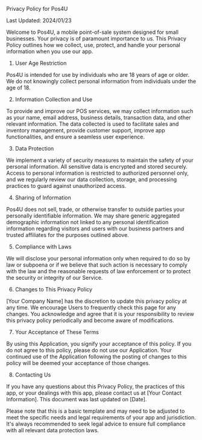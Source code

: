 Privacy Policy for Pos4U

Last Updated: 2024/01/23

Welcome to Pos4U, a mobile point-of-sale system designed for small businesses. Your privacy is of paramount importance to us. This Privacy Policy outlines how we collect, use, protect, and handle your personal information when you use our app.

1. User Age Restriction

Pos4U is intended for use by individuals who are 18 years of age or older. We do not knowingly collect personal information from individuals under the age of 18.

2. Information Collection and Use

To provide and improve our POS services, we may collect information such as your name, email address, business details, transaction data, and other relevant information.
The data collected is used to facilitate sales and inventory management, provide customer support, improve app functionalities, and ensure a seamless user experience.

3. Data Protection

We implement a variety of security measures to maintain the safety of your personal information. All sensitive data is encrypted and stored securely.
Access to personal information is restricted to authorized personnel only, and we regularly review our data collection, storage, and processing practices to guard against unauthorized access.

4. Sharing of Information

Pos4U does not sell, trade, or otherwise transfer to outside parties your personally identifiable information.
We may share generic aggregated demographic information not linked to any personal identification information regarding visitors and users with our business partners and trusted affiliates for the purposes outlined above.

5. Compliance with Laws

We will disclose your personal information only when required to do so by law or subpoena or if we believe that such action is necessary to comply with the law and the reasonable requests of law enforcement or to protect the security or integrity of our Service.

6. Changes to This Privacy Policy

[Your Company Name] has the discretion to update this privacy policy at any time. We encourage Users to frequently check this page for any changes. You acknowledge and agree that it is your responsibility to review this privacy policy periodically and become aware of modifications.

7. Your Acceptance of These Terms

By using this Application, you signify your acceptance of this policy. If you do not agree to this policy, please do not use our Application. Your continued use of the Application following the posting of changes to this policy will be deemed your acceptance of those changes.

8. Contacting Us

If you have any questions about this Privacy Policy, the practices of this app, or your dealings with this app, please contact us at [Your Contact Information].
This document was last updated on [Date].

Please note that this is a basic template and may need to be adjusted to meet the specific needs and legal requirements of your app and jurisdiction. It's always recommended to seek legal advice to ensure full compliance with all relevant data protection laws.
